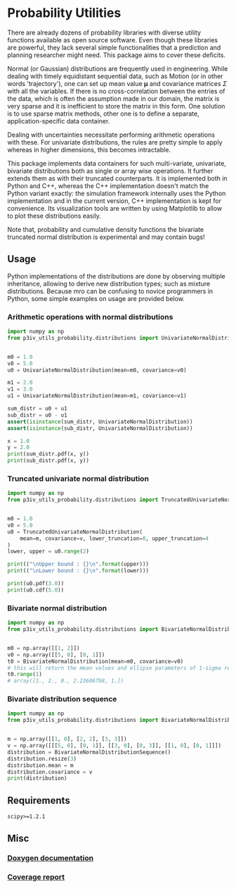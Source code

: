 # Probability Utilities

There are already dozens of probability libraries with diverse utility functions available as open source software. Even though these libraries are powerful, they lack several simple functionalities that a prediction and planning researcher might need. This package aims to cover these deficits.

Normal (or Gaussian) distributions are frequently used in engineering. While dealing with timely equidistant sequential data, such as Motion (or in other words 'trajectory'), one can set up mean value $\mathbf{\mu}$ and covariance matrices $\Sigma$ with all the variables. If there is no cross-correlation between the entries of the data, which is often the assumption made in our domain, the matrix is very sparse and it is inefficient to store the matrix in this form. One solution is to use sparse matrix methods, other one is to define a separate, application-specific data container.

Dealing with uncertainties necessitate performing arithmetic operations with these. For univariate distributions, the rules are pretty simple to apply whereas in higher dimensions, this becomes intractable.

This package implements data containers for such multi-variate, univariate, bivariate distributions both as single or array wise operations. It further extends them as with their truncated counterparts. It is implemented both in Python and C++, whereas the C++ implementation doesn't match the Python variant exactly: the simulation framework internally uses the Python implementation and in the current version, C++ implementation is kept for convenience. Its visualization tools are written by using Matplotlib to allow to plot these distributions easily.

Note that, probability and cumulative density functions the bivariate truncated normal distribution is experimental and may contain bugs!

## Usage

Python implementations of the distributions are done by observing multiple inheritance, allowing to derive new distribution types; such as mixture distributions. Because mro can be confusing to novice programmers in Python, some simple examples on usage are provided below.

### Arithmetic operations with normal distributions
```python
import numpy as np
from p3iv_utils_probability.distributions import UnivariateNormalDistribution


m0 = 1.0
v0 = 5.0
u0 = UnivariateNormalDistribution(mean=m0, covariance=v0)

m1 = 2.0
v1 = 3.0
u1 = UnivariateNormalDistribution(mean=m1, covariance=v1)

sum_distr = u0 + u1
sub_distr = u0 - u1
assert(isinstance(sum_distr, UnivariateNormalDistribution))
assert(isinstance(sub_distr, UnivariateNormalDistribution))

x = 1.0
y = 2.0
print(sum_distr.pdf(x, y))
print(sub_distr.pdf(x, y))
```

### Truncated univariate normal distribution
```python
import numpy as np
from p3iv_utils_probability.distributions import TruncatedUnivariateNormalDistribution


m0 = 1.0
v0 = 5.0
u0 = TruncatedUnivariateNormalDistribution(
    mean=m, covariance=v, lower_truncation=0, upper_truncation=4
)
lower, upper = u0.range(2)

print(("\nUpper bound : {}\n".format(upper)))
print(("\nLower bound : {}\n".format(lower)))

print(u0.pdf(3.0))
print(u0.cdf(5.0))

```


### Bivariate normal distribution

```python
import numpy as np
from p3iv_utils_probability.distributions import BivariateNormalDistribution


m0 = np.array([[1, 2]])
v0 = np.array([[5, 0], [0, 1]])
t0 = BivariateNormalDistribution(mean=m0, covariance=v0)
# this will return the mean values and ellipse parameters of 1-sigma region
t0.range(1)
# array([1., 2., 0., 2.23606798, 1.])
```

### Bivariate distribution sequence
```python
import numpy as np
from p3iv_utils_probability.distributions import BivariateNormalDistributionSequence


m = np.array([[1, 0], [2, 2], [3, 3]])
v = np.array([[[5, 0], [0, 1]], [[3, 0], [0, 3]], [[1, 0], [0, 1]]])
distribution = BivariateNormalDistributionSequence()
distribution.resize(3)
distribution.mean = m
distribution.covariance = v
print(distribution)

```
## Requirements

```
scipy>=1.2.1
```

## Misc

### [Doxygen documentation](http://tas.private.MRT.pages.mrt.uni-karlsruhe.de/util_probability/doxygen/index.html)
### [Coverage report](http://tas.private.MRT.pages.mrt.uni-karlsruhe.de/util_probability/coverage/index.html)
